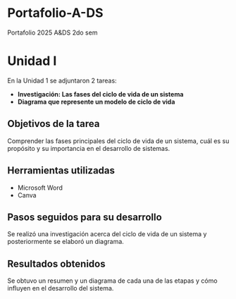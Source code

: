 # Portafolio-A-DS
Portafolio 2025 A&amp;DS 2do sem

# Unidad I

En la Unidad 1 se adjuntaron 2 tareas:

- **Investigación: Las fases del ciclo de vida de un sistema**  
- **Diagrama que represente un modelo de ciclo de vida**

## Objetivos de la tarea

Comprender las fases principales del ciclo de vida de un sistema, cuál es su propósito y su importancia en el desarrollo de sistemas.

## Herramientas utilizadas

- Microsoft Word  
- Canva

## Pasos seguidos para su desarrollo

Se realizó una investigación acerca del ciclo de vida de un sistema y posteriormente se elaboró un diagrama.

## Resultados obtenidos

Se obtuvo un resumen y un diagrama de cada una de las etapas y cómo influyen en el desarrollo del sistema.
